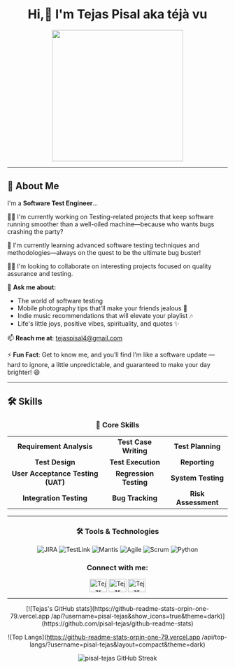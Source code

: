 <div align="center">

# Hi,👋 I'm Tejas Pisal aka **téjà vu**

<p align="center">
<img src="https://media.giphy.com/media/JqmupuTVZYaQX5s094/giphy.gif" width="300" height="300"/>
</p>

</div>

---
## 🚀 About Me

I'm a **Software Test Engineer**...

👩‍💻 I'm currently working on Testing-related projects that keep software running smoother than a well-oiled machine—because who wants bugs crashing the party?

🧠 I'm currently learning advanced software testing techniques and methodologies—always on the quest to be the ultimate bug buster!

👯‍♀️ I'm looking to collaborate on interesting projects focused on quality assurance and testing.

💬 **Ask me about:**
- The world of software testing
- Mobile photography tips that’ll make your friends jealous 📸
- Indie music recommendations that will elevate your playlist 🎶
- Life's little joys, positive vibes, spirituality, and quotes ✨

📫 **Reach me at**: tejaspisal4@gmail.com

⚡️ **Fun Fact**: Get to know me, and you’ll find I’m like a software update — hard to ignore, a little unpredictable, and guaranteed to make your day brighter! 😄

---

## 🛠 Skills

<div align="center">

### 🧰 Core Skills
<table>
<tr>
  <td align="center"><b>Requirement Analysis</b></td>
  <td align="center"><b>Test Case Writing</b></td>
  <td align="center"><b>Test Planning</b></td>
</tr>
<tr>
  <td align="center"><b>Test Design</b></td>
  <td align="center"><b>Test Execution</b></td>
  <td align="center"><b>Reporting</b></td>
</tr>
<tr>
  <td align="center"><b>User Acceptance Testing (UAT)</b></td>
  <td align="center"><b>Regression Testing</b></td>
  <td align="center"><b>System Testing</b></td>
</tr>
<tr>
  <td align="center"><b>Integration Testing</b></td>
  <td align="center"><b>Bug Tracking</b></td>
  <td align="center"><b>Risk Assessment</b></td>
</tr>
</table>

---

### 🛠 Tools & Technologies
<p align="center">
<img src="https://img.shields.io/badge/JIRA-0052CC?style=for-the-badge&logo=jira&logoColor=white" alt="JIRA" /> 
<img src="https://img.shields.io/badge/TestLink-orange?style=for-the-badge&logo=testlink&logoColor=white" alt="TestLink" />
<img src="https://img.shields.io/badge/Mantis-FF6C37?style=for-the-badge&logo=mantis&logoColor=white" alt="Mantis" />
<img src="https://img.shields.io/badge/Agile-29B6F6?style=for-the-badge&logo=agile&logoColor=white" alt="Agile" />
<img src="https://img.shields.io/badge/Scrum-6DB33F?style=for-the-badge&logo=scrum&logoColor=white" alt="Scrum" />
<img src="https://img.shields.io/badge/Python-3776AB?style=for-the-badge&logo=python&logoColor=white" alt="Python" />
</p>

</div>


<h3 align="center">Connect with me:</h3>
<p align="center">
<a href="https://x.com/tejasjpisal" target="blank"><img align="center" src="https://raw.githubusercontent.com/rahuldkjain/github-profile-readme-generator/master/src/images/icons/Social/twitter.svg" alt="Tejas Pisal on X" height="30" width="40" /></a>
<a href="https://www.linkedin.com/in/tejas-pisal/" target="blank"><img align="center" src="https://raw.githubusercontent.com/rahuldkjain/github-profile-readme-generator/master/src/images/icons/Social/linked-in-alt.svg" alt="Tejas Pisal on LinkedIn" height="30" width="40" /></a>
<a href="https://www.geeksforgeeks.org/user/tejaspisal/" target="blank"><img align="center" src="https://raw.githubusercontent.com/rahuldkjain/github-profile-readme-generator/master/src/images/icons/Social/geeks-for-geeks.svg" alt="Tejas Pisal on GeeksForGeeks" height="30" width="40" /></a>
</p>

---

<div align="center">
[![Tejas's GitHub stats](https://github-readme-stats-orpin-one-79.vercel.app
/api?username=pisal-tejas&show_icons=true&theme=dark)](https://github.com/pisal-tejas/github-readme-stats)

![Top Langs](https://github-readme-stats-orpin-one-79.vercel.app
/api/top-langs/?username=pisal-tejas&layout=compact&theme=dark)


<p><img align="center" src="https://github-readme-streak-stats.herokuapp.com/?user=pisal-tejas&theme=dark" alt="pisal-tejas GitHub Streak" /></p>


</div>
